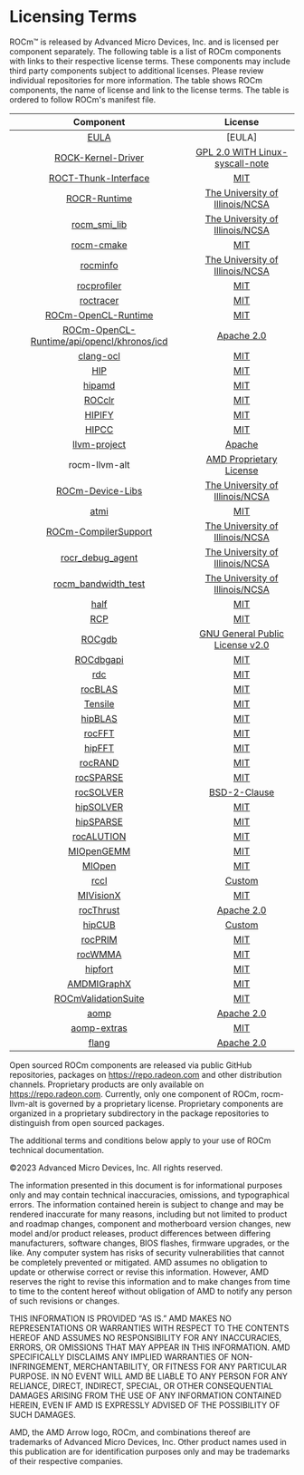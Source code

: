 # Licensing Terms

ROCm™ is released by Advanced Micro Devices, Inc. and is licensed per component separately.
The following table is a list of ROCm components with links to their respective license
terms. These components may include third party components subject to
additional licenses. Please review individual repositories for more information.
The table shows ROCm components, the name of license and link to the license terms.
The table is ordered to follow ROCm's manifest file.

<!-- spellcheck-disable -->
| Component                                                                                        | License                                                                                                                    |
|:------------------------------------------------------------------------------------------------:|:--------------------------------------------------------------------------------------------------------------------------:|
| [EULA](https://www.amd.com/en/support/linux-eula)                                                | [EULA]
| [ROCK-Kernel-Driver](https://github.com/RadeonOpenCompute/ROCK-Kernel-Driver/)                   | [GPL 2.0 WITH Linux-syscall-note](https://github.com/RadeonOpenCompute/ROCK-Kernel-Driver/blob/master/COPYING)             |
| [ROCT-Thunk-Interface](https://github.com/RadeonOpenCompute/ROCT-Thunk-Interface/)               | [MIT](https://github.com/RadeonOpenCompute/ROCT-Thunk-Interface/blob/master/LICENSE.md)                                    |
| [ROCR-Runtime](https://github.com/RadeonOpenCompute/ROCR-Runtime/)                               | [The University of Illinois/NCSA](https://github.com/RadeonOpenCompute/ROCR-Runtime/blob/master/LICENSE.txt)               |
| [rocm_smi_lib](https://github.com/RadeonOpenCompute/rocm_smi_lib/)                               | [The University of Illinois/NCSA](https://github.com/RadeonOpenCompute/rocm_smi_lib/blob/master/License.txt)               |
| [rocm-cmake](https://github.com/RadeonOpenCompute/rocm-cmake/)                                   | [MIT](https://github.com/RadeonOpenCompute/rocm-cmake/blob/develop/LICENSE)                                                |
| [rocminfo](https://github.com/RadeonOpenCompute/rocminfo/)                                       | [The University of Illinois/NCSA](https://github.com/RadeonOpenCompute/rocminfo/blob/master/License.txt)                   |
| [rocprofiler](https://github.com/ROCm-Developer-Tools/rocprofiler/)                              | [MIT](https://github.com/ROCm-Developer-Tools/rocprofiler/blob/amd-master/LICENSE)                                         |
| [roctracer](https://github.com/ROCm-Developer-Tools/roctracer/)                                  | [MIT](https://github.com/ROCm-Developer-Tools/roctracer/blob/amd-master/LICENSE)                                           |
| [ROCm-OpenCL-Runtime](https://github.com/RadeonOpenCompute/ROCm-OpenCL-Runtime/)                 | [MIT](https://github.com/RadeonOpenCompute/ROCm-OpenCL-Runtime/blob/develop/LICENSE.txt)                                   |
| [ROCm-OpenCL-Runtime/api/opencl/khronos/icd](https://github.com/KhronosGroup/OpenCL-ICD-Loader/) | [Apache 2.0](https://github.com/KhronosGroup/OpenCL-ICD-Loader/blob/main/LICENSE)                                          |
| [clang-ocl](https://github.com/RadeonOpenCompute/clang-ocl/)                                     | [MIT](https://github.com/RadeonOpenCompute/clang-ocl/blob/master/LICENSE)                                                  |
| [HIP](https://github.com/ROCm-Developer-Tools/HIP/)                                              | [MIT](https://github.com/ROCm-Developer-Tools/HIP/blob/develop/LICENSE.txt)                                                |
| [hipamd](https://github.com/ROCm-Developer-Tools/hipamd/)                                        | [MIT](https://github.com/ROCm-Developer-Tools/hipamd/blob/develop/LICENSE.txt)                                             |
| [ROCclr](https://github.com/ROCm-Developer-Tools/ROCclr/)                                        | [MIT](https://github.com/ROCm-Developer-Tools/ROCclr/blob/develop/LICENSE.txt)                                             |
| [HIPIFY](https://github.com/ROCm-Developer-Tools/HIPIFY/)                                        | [MIT](https://github.com/ROCm-Developer-Tools/HIPIFY/blob/amd-staging/LICENSE.txt)                                         |
| [HIPCC](https://github.com/ROCm-Developer-Tools/HIPCC/blob/develop/LICENSE.txt)                  | [MIT](https://github.com/ROCm-Developer-Tools/HIPCC/blob/develop/LICENSE.txt)                                              |
| [llvm-project](https://github.com/ROCm-Developer-Tools/llvm-project/)                            | [Apache](https://github.com/ROCm-Developer-Tools/llvm-project/blob/main/LICENSE.TXT)                                       |
| rocm-llvm-alt                                                                                    | [AMD Proprietary License]()
| [ROCm-Device-Libs](https://github.com/RadeonOpenCompute/ROCm-Device-Libs/)                       | [The University of Illinois/NCSA](https://github.com/RadeonOpenCompute/ROCm-Device-Libs/blob/amd-stg-open/LICENSE.TXT)     |
| [atmi](https://github.com/RadeonOpenCompute/atmi/)                                               | [MIT](https://github.com/RadeonOpenCompute/atmi/blob/master/LICENSE.txt)                                                   |
| [ROCm-CompilerSupport](https://github.com/RadeonOpenCompute/ROCm-CompilerSupport/)               | [The University of Illinois/NCSA](https://github.com/RadeonOpenCompute/ROCm-CompilerSupport/blob/amd-stg-open/LICENSE.txt) |
| [rocr_debug_agent](https://github.com/ROCm-Developer-Tools/rocr_debug_agent/)                    | [The University of Illinois/NCSA](https://github.com/ROCm-Developer-Tools/rocr_debug_agent/blob/master/LICENSE.txt)        |
| [rocm_bandwidth_test](https://github.com/RadeonOpenCompute/rocm_bandwidth_test/)                 | [The University of Illinois/NCSA](https://github.com/RadeonOpenCompute/rocm_bandwidth_test/blob/master/LICENSE.txt)        |
| [half](https://github.com/ROCmSoftwarePlatform/half/)                                            | [MIT](https://github.com/ROCmSoftwarePlatform/half/blob/master/LICENSE.txt)                                                |
| [RCP](https://github.com/GPUOpen-Tools/radeon_compute_profiler/)                                 | [MIT](https://github.com/GPUOpen-Tools/radeon_compute_profiler/blob/master/LICENSE)                                        |
| [ROCgdb](https://github.com/ROCm-Developer-Tools/ROCgdb/)                                        | [GNU General Public License v2.0](https://github.com/ROCm-Developer-Tools/ROCgdb/blob/amd-master/COPYING)                  |
| [ROCdbgapi](https://github.com/ROCm-Developer-Tools/ROCdbgapi/)                                  | [MIT](https://github.com/ROCm-Developer-Tools/ROCdbgapi/blob/amd-master/LICENSE.txt)                                       |
| [rdc](https://github.com/RadeonOpenCompute/rdc/)                                                 | [MIT](https://github.com/RadeonOpenCompute/rdc/blob/master/LICENSE)                                                        |
| [rocBLAS](https://github.com/ROCmSoftwarePlatform/rocBLAS/)                                      | [MIT](https://github.com/ROCmSoftwarePlatform/rocBLAS/blob/develop/LICENSE.md)                                             |
| [Tensile](https://github.com/ROCmSoftwarePlatform/Tensile/)                                      | [MIT](https://github.com/ROCmSoftwarePlatform/Tensile/blob/develop/LICENSE.md)                                             |
| [hipBLAS](https://github.com/ROCmSoftwarePlatform/hipBLAS/)                                      | [MIT](https://github.com/ROCmSoftwarePlatform/hipBLAS/blob/develop/LICENSE.md)                                             |
| [rocFFT](https://github.com/ROCmSoftwarePlatform/rocFFT/)                                        | [MIT](https://github.com/ROCmSoftwarePlatform/rocFFT/blob/develop/LICENSE.md)                                              |
| [hipFFT](https://github.com/ROCmSoftwarePlatform/hipFFT/)                                        | [MIT](https://github.com/ROCmSoftwarePlatform/hipFFT/blob/develop/LICENSE.md)                                              |
| [rocRAND](https://github.com/ROCmSoftwarePlatform/rocRAND/)                                      | [MIT](https://github.com/ROCmSoftwarePlatform/rocRAND/blob/develop/LICENSE.txt)                                            |
| [rocSPARSE](https://github.com/ROCmSoftwarePlatform/rocSPARSE/)                                  | [MIT](https://github.com/ROCmSoftwarePlatform/rocSPARSE/blob/develop/LICENSE.md)                                           |
| [rocSOLVER](https://github.com/ROCmSoftwarePlatform/rocSOLVER/)                                  | [BSD-2-Clause](https://github.com/ROCmSoftwarePlatform/rocSOLVER/blob/develop/LICENSE.md)                                           |
| [hipSOLVER](https://github.com/ROCmSoftwarePlatform/hipSOLVER/)                                  | [MIT](https://github.com/ROCmSoftwarePlatform/hipSOLVER/blob/develop/LICENSE.md)                                           |
| [hipSPARSE](https://github.com/ROCmSoftwarePlatform/hipSPARSE/)                                  | [MIT](https://github.com/ROCmSoftwarePlatform/hipSPARSE/blob/develop/LICENSE.md)                                           |
| [rocALUTION](https://github.com/ROCmSoftwarePlatform/rocALUTION/)                                | [MIT](https://github.com/ROCmSoftwarePlatform/rocALUTION/blob/develop/LICENSE.md)                                          |
| [MIOpenGEMM](https://github.com/ROCmSoftwarePlatform/MIOpenGEMM/)                                | [MIT](https://github.com/ROCmSoftwarePlatform/MIOpenGEMM/blob/master/LICENSE.txt)                                          |
| [MIOpen](https://github.com/ROCmSoftwarePlatform/MIOpen/)                                        | [MIT](https://github.com/ROCmSoftwarePlatform/MIOpen/blob/master/LICENSE.txt)                                              |
| [rccl](https://github.com/ROCmSoftwarePlatform/rccl/)                                            | [Custom](https://github.com/ROCmSoftwarePlatform/rccl/blob/develop/LICENSE.txt)                                            |
| [MIVisionX](https://github.com/GPUOpen-ProfessionalCompute-Libraries/MIVisionX/)                 | [MIT](https://github.com/GPUOpen-ProfessionalCompute-Libraries/MIVisionX/blob/master/LICENSE.txt)                          |
| [rocThrust](https://github.com/ROCmSoftwarePlatform/rocThrust/)                                  | [Apache 2.0](https://github.com/ROCmSoftwarePlatform/rocThrust/blob/develop/LICENSE)                                       |
| [hipCUB](https://github.com/ROCmSoftwarePlatform/hipCUB/)                                        | [Custom](https://github.com/ROCmSoftwarePlatform/hipCUB/blob/develop/LICENSE.txt)                                          |
| [rocPRIM](https://github.com/ROCmSoftwarePlatform/rocPRIM/)                                      | [MIT](https://github.com/ROCmSoftwarePlatform/rocPRIM/blob/develop/LICENSE.txt)                                            |
| [rocWMMA](https://github.com/ROCmSoftwarePlatform/rocWMMA/)                                      | [MIT](https://github.com/ROCmSoftwarePlatform/rocWMMA/blob/develop/LICENSE.md)                                             |
| [hipfort](https://github.com/ROCmSoftwarePlatform/hipfort/)                                      | [MIT](https://github.com/ROCmSoftwarePlatform/hipfort/blob/master/LICENSE)                                                 |
| [AMDMIGraphX](https://github.com/ROCmSoftwarePlatform/AMDMIGraphX/)                              | [MIT](https://github.com/ROCmSoftwarePlatform/AMDMIGraphX/blob/develop/LICENSE)                                            |
| [ROCmValidationSuite](https://github.com/ROCm-Developer-Tools/ROCmValidationSuite/)              | [MIT](https://github.com/ROCm-Developer-Tools/ROCmValidationSuite/blob/master/LICENSE)                                     |
| [aomp](https://github.com/ROCm-Developer-Tools/aomp/)                                            | [Apache 2.0](https://github.com/ROCm-Developer-Tools/aomp/blob/aomp-dev/LICENSE)                                           |
| [aomp-extras](https://github.com/ROCm-Developer-Tools/aomp-extras/)                              | [MIT](https://github.com/ROCm-Developer-Tools/aomp-extras/blob/aomp-dev/LICENSE)                                           |
| [flang](https://github.com/ROCm-Developer-Tools/flang/)                                          | [Apache 2.0](https://github.com/ROCm-Developer-Tools/flang/blob/master/LICENSE.txt)                                        |

Open sourced ROCm components are released via public GitHub
repositories, packages on https://repo.radeon.com and other distribution channels.
Proprietary products are only available on https://repo.radeon.com. Currently, only
one component of ROCm, rocm-llvm-alt is governed by a proprietary license.
Proprietary components are organized in a proprietary subdirectory in the package
repositories to distinguish from open sourced packages.

The additional terms and conditions below apply to your use of ROCm technical
documentation.

©2023 Advanced Micro Devices, Inc. All rights reserved.

The information presented in this document is for informational purposes only
and may contain technical inaccuracies, omissions, and typographical errors. The
information contained herein is subject to change and may be rendered inaccurate
for many reasons, including but not limited to product and roadmap changes,
component and motherboard version changes, new model and/or product releases,
product differences between differing manufacturers, software changes, BIOS
flashes, firmware upgrades, or the like. Any computer system has risks of
security vulnerabilities that cannot be completely prevented or mitigated. AMD
assumes no obligation to update or otherwise correct or revise this information.
However, AMD reserves the right to revise this information and to make changes
from time to time to the content hereof without obligation of AMD to notify any
person of such revisions or changes.

THIS INFORMATION IS PROVIDED “AS IS.” AMD MAKES NO REPRESENTATIONS OR WARRANTIES
WITH RESPECT TO THE CONTENTS HEREOF AND ASSUMES NO RESPONSIBILITY FOR ANY
INACCURACIES, ERRORS, OR OMISSIONS THAT MAY APPEAR IN THIS INFORMATION. AMD
SPECIFICALLY DISCLAIMS ANY IMPLIED WARRANTIES OF NON-INFRINGEMENT,
MERCHANTABILITY, OR FITNESS FOR ANY PARTICULAR PURPOSE. IN NO EVENT WILL AMD BE
LIABLE TO ANY PERSON FOR ANY RELIANCE, DIRECT, INDIRECT, SPECIAL, OR OTHER
CONSEQUENTIAL DAMAGES ARISING FROM THE USE OF ANY INFORMATION CONTAINED HEREIN,
EVEN IF AMD IS EXPRESSLY ADVISED OF THE POSSIBILITY OF SUCH DAMAGES.

AMD, the AMD Arrow logo, ROCm, and combinations thereof are trademarks of
Advanced Micro Devices, Inc. Other product names used in this publication are
for identification purposes only and may be trademarks of their respective
companies.
